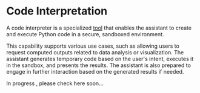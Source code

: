 # Code Interpretation

A code interpreter is a specialized [tool](/docs/function_calling.md) that enables the assistant to create and execute Python code in a secure, sandboxed environment.

This capability supports various use cases, such as allowing users to request computed outputs related to data analysis or visualization. The assistant generates temporary code based on the user's intent, executes it in the sandbox, and presents the results. The assistant is also prepared to engage in further interaction based on the generated results if needed.


In progress , please check here soon...